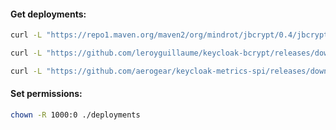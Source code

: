 #### Get deployments:
```bash
curl -L "https://repo1.maven.org/maven2/org/mindrot/jbcrypt/0.4/jbcrypt-0.4.jar" -o ./deployments/jbcrypt-0.4.jar
```
```bash
curl -L "https://github.com/leroyguillaume/keycloak-bcrypt/releases/download/1.5.3/keycloak-bcrypt-1.5.3.jar" -o ./deployments/keycloak-bcrypt-1.5.3.jar
```
```bash
curl -L "https://github.com/aerogear/keycloak-metrics-spi/releases/download/3.0.0/keycloak-metrics-spi-3.0.0.jar" -o ./deployments/keycloak-metrics-spi-3.0.0.jar
```

#### Set permissions:
```bash
chown -R 1000:0 ./deployments
```
